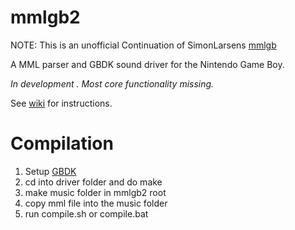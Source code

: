 mmlgb2
=====

NOTE: This is an unofficial Continuation of SimonLarsens [mmlgb](https://github.com/SimonLarsen/mmlgb)

A MML parser and GBDK sound driver for the Nintendo Game Boy.

*In development . Most core functionality missing.*

See [wiki](https://gitea.retro-hax.net/Retro-Hax/mmlgb2/wiki) for instructions.

# Compilation
1. Setup [GBDK](https://github.com/gbdk-2020/gbdk-2020)
2. cd into driver folder and do make
3. make music folder in mmlgb2 root
4. copy mml file into the music folder
5. run compile.sh or compile.bat